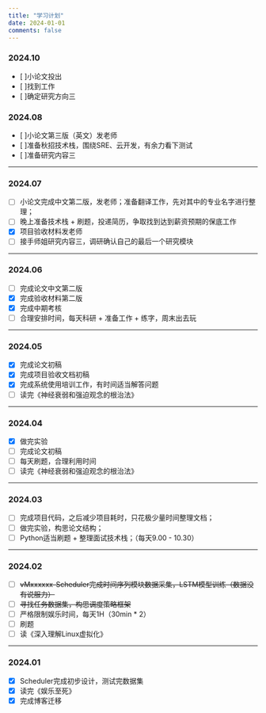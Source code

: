 ```yaml
---
title: "学习计划"
date: 2024-01-01
comments: false
---
```

### 2024.10
- [ ]小论文投出
- [ ]找到工作
- [ ]确定研究方向三
### 2024.08
- [ ]小论文第三版（英文）发老师
- [ ]准备秋招技术栈，围绕SRE、云开发，有余力看下测试
- [ ]准备研究内容三
- - -
### 2024.07
- [ ] 小论文完成中文第二版，发老师；准备翻译工作，先对其中的专业名字进行整理；
- [ ] 晚上准备技术栈 + 刷题，投递简历，争取找到达到薪资预期的保底工作
- [x] 项目验收材料发老师
- [ ] 接手师姐研究内容三，调研确认自己的最后一个研究模块
- - -
### 2024.06
- [ ] 完成论文中文第二版
- [X] 完成验收材料第二版
- [X] 完成中期考核
- [ ] 合理安排时间，每天科研 + 准备工作 + 练字，周末出去玩
---
### 2024.05
- [x] 完成论文初稿
- [X] 完成项目验收文档初稿
- [x] 完成系统使用培训工作，有时间适当解答问题
- [ ] 读完《神经衰弱和强迫观念的根治法》
- - - 
### 2024.04
- [x] 做完实验
- [ ] 完成论文初稿
- [ ] 每天刷题，合理利用时间
- [ ] 读完《神经衰弱和强迫观念的根治法》
- - -
### 2024.03
- [ ] 完成项目代码，之后减少项目耗时，只花极少量时间整理文档；
- [ ] 做完实验，构思论文结构；
- [ ] Python适当刷题 + 整理面试技术栈；（每天9.00 - 10.30）
- - -
### 2024.02
- [ ] ~~vMxxxxxx-Scheduler完成时间序列模块数据采集，LSTM模型训练（数据没有说服力）~~
- [ ] ~~寻找任务数据集，构思调度策略框架~~
- [ ] 严格限制娱乐时间，每天1H（30min * 2）
- [ ] 刷题
- [ ] 读《深入理解Linux虚拟化》
- - -
### 2024.01
- [x] Scheduler完成初步设计，测试完数据集
- [x] 读完《娱乐至死》
- [x] 完成博客迁移
